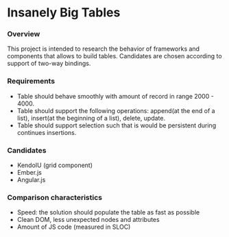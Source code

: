 # Insanely Big Tables

### Overview
This project is intended to research the behavior of frameworks and components that allows to build tables.
Candidates are chosen according to support of two-way bindings.

### Requirements
- Table should behave smoothly with amount of record in range 2000 - 4000. 
- Table should support the following operations: append(at the end of a list), insert(at the beginning of a list), delete, update.
- Table should support selection such that is would be persistent during continues insertions.

### Candidates
- KendoIU (grid component)
- Ember.js
- Angular.js

### Comparison characteristics
 - Speed: the solution should populate the table as fast as possible
 - Clean DOM, less unexpected nodes and attributes
 - Amount of JS code (measured in SLOC)